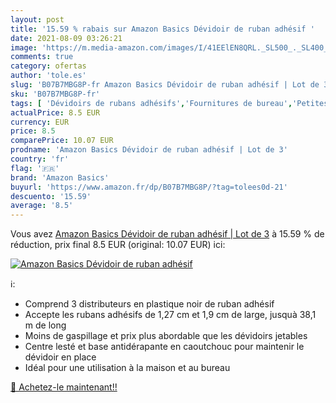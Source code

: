 ```yaml
---
layout: post
title: '15.59 % rabais sur Amazon Basics Dévidoir de ruban adhésif '
date: 2021-08-09 03:26:21
image: 'https://m.media-amazon.com/images/I/41EElEN8QRL._SL500_._SL400_.jpg'
comments: true
category: ofertas
author: 'tole.es'
slug: 'B07B7MBG8P-fr Amazon Basics Dévidoir de ruban adhésif | Lot de 3'
sku: 'B07B7MBG8P-fr'
tags: [ 'Dévidoirs de rubans adhésifs','Fournitures de bureau','Petites fournitures','Rubans adhésifs et éléments de fixation','amazon basics', ]
actualPrice: 8.5 EUR
currency: EUR
price: 8.5
comparePrice: 10.07 EUR
prodname: 'Amazon Basics Dévidoir de ruban adhésif | Lot de 3'
country: 'fr'
flag: '🇫🇷'
brand: 'Amazon Basics'
buyurl: 'https://www.amazon.fr/dp/B07B7MBG8P/?tag=tolees0d-21'
descuento: '15.59'
average: '8.5'
---
```


Vous avez [Amazon Basics Dévidoir de ruban adhésif | Lot de 3](https://www.amazon.fr/dp/B07B7MBG8P/?tag=tolees0d-21)  à  15.59 % de réduction, prix final  8.5 EUR (original: 10.07 EUR) ici:

[![Amazon Basics Dévidoir de ruban adhésif ](https://m.media-amazon.com/images/I/41EElEN8QRL._SL500_._SL400_.jpg)](https://www.amazon.fr/dp/B07B7MBG8P/?tag=tolees0d-21)

ℹ️:

- Comprend 3 distributeurs en plastique noir de ruban adhésif
- Accepte les rubans adhésifs de 1,27 cm et 1,9 cm de large, jusquà 38,1 m de long
- Moins de gaspillage et prix plus abordable que les dévidoirs jetables
- Centre lesté et base antidérapante en caoutchouc pour maintenir le dévidoir en place
- Idéal pour une utilisation à la maison et au bureau

[🛒 Achetez-le maintenant!!](https://www.amazon.fr/dp/B07B7MBG8P/?tag=tolees0d-21)
